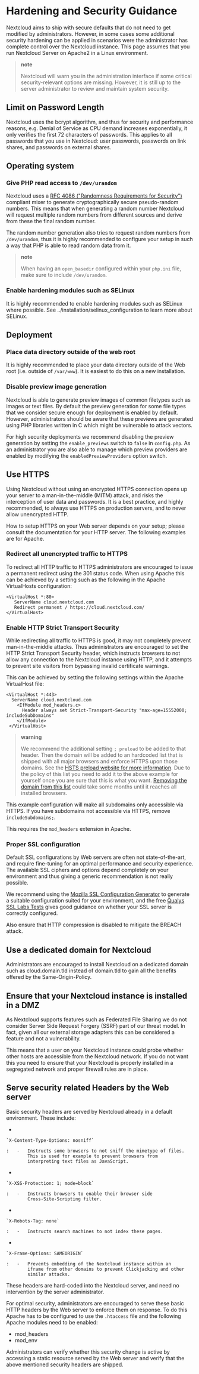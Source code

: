 Hardening and Security Guidance
===============================

Nextcloud aims to ship with secure defaults that do not need to get
modified by administrators. However, in some cases some additional
security hardening can be applied in scenarios were the administrator
has complete control over the Nextcloud instance. This page assumes that
you run Nextcloud Server on Apache2 in a Linux environment.

> **note**
>
> Nextcloud will warn you in the administration interface if some
> critical security-relevant options are missing. However, it is still
> up to the server administrator to review and maintain system security.

Limit on Password Length
------------------------

Nextcloud uses the bcrypt algorithm, and thus for security and
performance reasons, e.g. Denial of Service as CPU demand increases
exponentially, it only verifies the first 72 characters of passwords.
This applies to all passwords that you use in Nextcloud: user passwords,
passwords on link shares, and passwords on external shares.

Operating system
----------------

### Give PHP read access to `/dev/urandom`

Nextcloud uses a [RFC 4086 ("Randomness Requirements for
Security")](https://tools.ietf.org/html/rfc4086#section-5.2) compliant
mixer to generate cryptographically secure pseudo-random numbers. This
means that when generating a random number Nextcloud will request
multiple random numbers from different sources and derive from these the
final random number.

The random number generation also tries to request random numbers from
`/dev/urandom`, thus it is highly recommended to configure your setup in
such a way that PHP is able to read random data from it.

> **note**
>
> When having an `open_basedir` configured within your `php.ini` file,
> make sure to include `/dev/urandom`.

### Enable hardening modules such as SELinux

It is highly recommended to enable hardening modules such as SELinux
where possible. See ../installation/selinux\_configuration to learn more
about SELinux.

Deployment
----------

### Place data directory outside of the web root

It is highly recommended to place your data directory outside of the Web
root (i.e. outside of `/var/www`). It is easiest to do this on a new
installation.

### Disable preview image generation

Nextcloud is able to generate preview images of common filetypes such as
images or text files. By default the preview generation for some file
types that we consider secure enough for deployment is enabled by
default. However, administrators should be aware that these previews are
generated using PHP libraries written in C which might be vulnerable to
attack vectors.

For high security deployments we recommend disabling the preview
generation by setting the `enable_previews` switch to `false` in
`config.php`. As an administrator you are also able to manage which
preview providers are enabled by modifying the `enabledPreviewProviders`
option switch.

Use HTTPS
---------

Using Nextcloud without using an encrypted HTTPS connection opens up
your server to a man-in-the-middle (MITM) attack, and risks the
interception of user data and passwords. It is a best practice, and
highly recommended, to always use HTTPS on production servers, and to
never allow unencrypted HTTP.

How to setup HTTPS on your Web server depends on your setup; please
consult the documentation for your HTTP server. The following examples
are for Apache.

### Redirect all unencrypted traffic to HTTPS

To redirect all HTTP traffic to HTTPS administrators are encouraged to
issue a permanent redirect using the 301 status code. When using Apache
this can be achieved by a setting such as the following in the Apache
VirtualHosts configuration:

    <VirtualHost *:80>
       ServerName cloud.nextcloud.com
       Redirect permanent / https://cloud.nextcloud.com/
    </VirtualHost>

### Enable HTTP Strict Transport Security

While redirecting all traffic to HTTPS is good, it may not completely
prevent man-in-the-middle attacks. Thus administrators are encouraged to
set the HTTP Strict Transport Security header, which instructs browsers
to not allow any connection to the Nextcloud instance using HTTP, and it
attempts to prevent site visitors from bypassing invalid certificate
warnings.

This can be achieved by setting the following settings within the Apache
VirtualHost file:

    <VirtualHost *:443>
      ServerName cloud.nextcloud.com
        <IfModule mod_headers.c>
          Header always set Strict-Transport-Security "max-age=15552000; includeSubDomains"
        </IfModule>
     </VirtualHost>

> **warning**
>
> We recommend the additional setting `; preload` to be added to that
> header. Then the domain will be added to an hardcoded list that is
> shipped with all major browsers and enforce HTTPS upon those domains.
> See the [HSTS preload website for more
> information](https://hstspreload.org/). Due to the policy of this list
> you need to add it to the above example for yourself once you are sure
> that this is what you want. [Removing the domain from this
> list](https://hstspreload.org/#removal) could take some months until
> it reaches all installed browsers.

This example configuration will make all subdomains only accessible via
HTTPS. If you have subdomains not accessible via HTTPS, remove
`includeSubdomains;`.

This requires the `mod_headers` extension in Apache.

### Proper SSL configuration

Default SSL configurations by Web servers are often not
state-of-the-art, and require fine-tuning for an optimal performance and
security experience. The available SSL ciphers and options depend
completely on your environment and thus giving a generic recommendation
is not really possible.

We recommend using the [Mozilla SSL Configuration
Generator](https://mozilla.github.io/server-side-tls/ssl-config-generator/)
to generate a suitable configuration suited for your environment, and
the free [Qualys SSL Labs Tests](https://www.ssllabs.com/ssltest/) gives
good guidance on whether your SSL server is correctly configured.

Also ensure that HTTP compression is disabled to mitigate the BREACH
attack.

Use a dedicated domain for Nextcloud
------------------------------------

Administrators are encouraged to install Nextcloud on a dedicated domain
such as cloud.domain.tld instead of domain.tld to gain all the benefits
offered by the Same-Origin-Policy.

Ensure that your Nextcloud instance is installed in a DMZ
---------------------------------------------------------

As Nextcloud supports features such as Federated File Sharing we do not
consider Server Side Request Forgery (SSRF) part of our threat model. In
fact, given all our external storage adapters this can be considered a
feature and not a vulnerability.

This means that a user on your Nextcloud instance could probe whether
other hosts are accessible from the Nextcloud network. If you do not
want this you need to ensure that your Nextcloud is properly installed
in a segregated network and proper firewall rules are in place.

Serve security related Headers by the Web server
------------------------------------------------

Basic security headers are served by Nextcloud already in a default
environment. These include:

-   

    `X-Content-Type-Options: nosniff`

    :   -   Instructs some browsers to not sniff the mimetype of files.
            This is used for example to prevent browsers from
            interpreting text files as JavaScript.

-   

    `X-XSS-Protection: 1; mode=block`

    :   -   Instructs browsers to enable their browser side
            Cross-Site-Scripting filter.

-   

    `X-Robots-Tag: none`

    :   -   Instructs search machines to not index these pages.

-   

    `X-Frame-Options: SAMEORIGIN`

    :   -   Prevents embedding of the Nextcloud instance within an
            iframe from other domains to prevent Clickjacking and other
            similar attacks.

These headers are hard-coded into the Nextcloud server, and need no
intervention by the server administrator.

For optimal security, administrators are encouraged to serve these basic
HTTP headers by the Web server to enforce them on response. To do this
Apache has to be configured to use the `.htaccess` file and the
following Apache modules need to be enabled:

-   mod\_headers
-   mod\_env

Administrators can verify whether this security change is active by
accessing a static resource served by the Web server and verify that the
above mentioned security headers are shipped.
